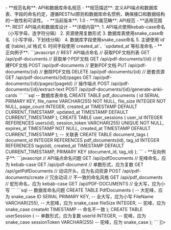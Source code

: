 <![CDATA[<!-- API-DATABASE-NAMING-001.md -->
- **规范名称**: API和数据库命名规范
- **规范描述**: 定义API端点和数据库表、字段的命名约定，遵循RESTful原则和数据库命名惯例，确保接口和数据结构的一致性和可读性。
- **当前版本**: 1.0
- **所属范畴**: API规范
- **适用范围**: REST API端点和数据库设计
- **详细内容**:
  1. API端点使用kebab-case命名（小写字母，连字符分隔）
  2. 资源使用复数形式
  3. 数据库表使用snake_case命名（小写字母，下划线分隔）
  4. 数据库字段使用snake_case命名
  5. 主键使用`id`或`{table}_id`格式
  6. 时间字段使用`created_at`、`updated_at`等标准命名

- **正向例子**:
  ```javascript
  // REST API端点命名
  // 获取PDF文档列表
  GET /api/pdf-documents
  
  // 获取单个PDF文档
  GET /api/pdf-documents/{id}
  
  // 创建PDF文档
  POST /api/pdf-documents
  
  // 更新PDF文档
  PUT /api/pdf-documents/{id}
  
  // 删除PDF文档
  DELETE /api/pdf-documents/{id}
  
  // 嵌套资源
  GET /api/pdf-documents/{id}/pages
  GET /api/pdf-documents/{id}/pages/{pageId}
  
  // 操作端点
  POST /api/pdf-documents/{id}/extract-text
  POST /api/pdf-documents/{id}/generate-anki-cards
  ```

  ```sql
  -- 数据库表命名
  CREATE TABLE pdf_documents (
    id SERIAL PRIMARY KEY,
    file_name VARCHAR(255) NOT NULL,
    file_size INTEGER NOT NULL,
    page_count INTEGER,
    created_at TIMESTAMP DEFAULT CURRENT_TIMESTAMP,
    updated_at TIMESTAMP DEFAULT CURRENT_TIMESTAMP
  );
  
  CREATE TABLE user_sessions (
    user_id INTEGER REFERENCES users(id),
    session_token VARCHAR(255) UNIQUE NOT NULL,
    expires_at TIMESTAMP NOT NULL,
    created_at TIMESTAMP DEFAULT CURRENT_TIMESTAMP
  );
  
  -- 关联表
  CREATE TABLE document_tags (
    document_id INTEGER REFERENCES pdf_documents(id),
    tag_id INTEGER REFERENCES tags(id),
    created_at TIMESTAMP DEFAULT CURRENT_TIMESTAMP,
    PRIMARY KEY (document_id, tag_id)
  );
  ```

- **反向例子**:
  ```javascript
  // API端点命名问题
  GET /api/pdfDocuments        // 驼峰命名，应为 kebab-case
  GET /api/pdf-document        // 单数形式，应为复数
  GET /api/getPdfDocuments     // 动词开头，应为名词资源
  POST /api/pdf-documents/create // 冗余动词
  
  // 不一致的命名风格
  GET /api/pdf_documents       // 蛇形命名，应为 kebab-case
  GET /api/PDF-DOCUMENTS       // 全大写，应为小写
  ```

  ```sql
  -- 数据库命名问题
  CREATE TABLE PdfDocuments (    -- 大驼峰，应为 snake_case
    ID SERIAL PRIMARY KEY,       -- 全大写，应为小写
    FileName VARCHAR(255),       -- 大驼峰，应为 snake_case
    fileSize INTEGER,            -- 驼峰，应为 snake_case
    createAt TIMESTAMP           -- 命名不一致
  );
  
  CREATE TABLE userSession (     -- 单数形式，应为复数
    userId INTEGER,              -- 驼峰，应为 snake_case
    sessionToken VARCHAR(255)    -- 驼峰，应为 snake_case
  );
  ```
]]>